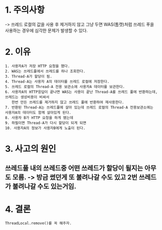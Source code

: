 # 1. 주의사항
-> 쓰레드 로컬의 값을 사용 후 제거하지 않고 그냥 두면 WAS(톰캣)처럼 쓰레드 푸을 사용하는 경우에 심각한 문제가 발생할 수 있다.

# 2. 이유
```text
1. 사용자A가 저장 HTTP 요청을 했다.
2. WAS는 쓰레드풀에서 쓰레드를 하나 조회한다.
3. Thread-A가 할당이 됨.
4. Thread-A는 사용자 A의 데이터를 쓰레드 로컬에 저장한다.
5. 쓰레드 로컬의 Thread-A 전용 보관소에 사용자A 데이터를 보관한다.
6. 사용자A의 HTTP응답이 끝나면 WAS는 사용이 끝난 Thread-A를 쓰레드 풀에 반환하는데, 쓰레드는 생성비용이 비싸서 
   한번 만든 쓰레드를 제거하지 않고 쓰레드 풀에 반환하여 재사용한다.
7. 반환된 Thread-A는 쓰레드풀에 살아 있는데 쓰레드 로컬의 Thread-A 전용보관소에는 사용자A의 데이터도 함께 살아있게 된다.
8. 사용자 B가 HTTP 요청을 하게 됐는데
9. 하필이면 Thread-A가 다시 할당이 되게 되면
10. 사용자A의 정보가 사용자B에게 노출이 된다.
```

# 3. 사고의 원인
## 쓰레드풀 내의 쓰레드중 어떤 쓰레드가 할당이 될지는 아무도 모름. -> 방금 썼던게 또 불려나갈 수도 있고 2번 쓰레드가 불려나갈 수도 있는거임.


# 4. 결론
```text
ThreadLocal.remove()를 꼭 해주자.
```